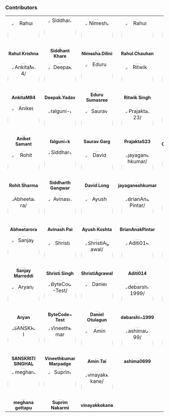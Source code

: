 ### Contributors

<table>
<tr>
    <td align="center">
        <a href=https://github.com/krishrahul98>
            <img src=https://avatars0.githubusercontent.com/u/28896220?v=4 width="100;" style="border-radius:50%;align-items:center;justify-content:center;overflow:hidden;" alt=Rahul Krishna/>
            <br />
            <sub style="font-size:14px"><b>Rahul Krishna</b></sub>
        </a>
    </td>
    <td align="center">
        <a href=https://github.com/Siddhant-K-code>
            <img src=https://avatars0.githubusercontent.com/u/55068936?v=4 width="100;" style="border-radius:50%;align-items:center;justify-content:center;overflow:hidden;" alt=Siddhant Khare/>
            <br />
            <sub style="font-size:14px"><b>Siddhant Khare</b></sub>
        </a>
    </td>
    <td align="center">
        <a href=https://github.com/EANimesha>
            <img src=https://avatars1.githubusercontent.com/u/37245819?v=4 width="100;" style="border-radius:50%;align-items:center;justify-content:center;overflow:hidden;" alt=Nimesha Dilini/>
            <br />
            <sub style="font-size:14px"><b>Nimesha Dilini</b></sub>
        </a>
    </td>
    <td align="center">
        <a href=https://github.com/therc01>
            <img src=https://avatars0.githubusercontent.com/u/66589195?v=4 width="100;" style="border-radius:50%;align-items:center;justify-content:center;overflow:hidden;" alt=Rahul Chauhan/>
            <br />
            <sub style="font-size:14px"><b>Rahul Chauhan</b></sub>
        </a>
    </td>
    <td align="center">
        <a href=https://github.com/shailshah76>
            <img src=https://avatars3.githubusercontent.com/u/37401658?v=4 width="100;" style="border-radius:50%;align-items:center;justify-content:center;overflow:hidden;" alt=Shail Shah/>
            <br />
            <sub style="font-size:14px"><b>Shail Shah</b></sub>
        </a>
    </td>
    <td align="center">
        <a href=https://github.com/Dwarikanathmishra>
            <img src=https://avatars2.githubusercontent.com/u/53937066?v=4 width="100;" style="border-radius:50%;align-items:center;justify-content:center;overflow:hidden;" alt=Dwarikanath Mishra/>
            <br />
            <sub style="font-size:14px"><b>Dwarikanath Mishra</b></sub>
        </a>
    </td>
</tr>
<tr>
    <td align="center">
        <a href=https://github.com/AnkitaM84>
            <img src=https://avatars0.githubusercontent.com/u/60255963?v=4 width="100;" style="border-radius:50%;align-items:center;justify-content:center;overflow:hidden;" alt=AnkitaM84/>
            <br />
            <sub style="font-size:14px"><b>AnkitaM84</b></sub>
        </a>
    </td>
    <td align="center">
        <a href=https://github.com/vieee>
            <img src=https://avatars3.githubusercontent.com/u/47855729?v=4 width="100;" style="border-radius:50%;align-items:center;justify-content:center;overflow:hidden;" alt=Deepak Yadav/>
            <br />
            <sub style="font-size:14px"><b>Deepak Yadav</b></sub>
        </a>
    </td>
    <td align="center">
        <a href=https://github.com/sumasreeeduru>
            <img src=https://avatars1.githubusercontent.com/u/44165457?v=4 width="100;" style="border-radius:50%;align-items:center;justify-content:center;overflow:hidden;" alt=Eduru Sumasree/>
            <br />
            <sub style="font-size:14px"><b>Eduru Sumasree</b></sub>
        </a>
    </td>
    <td align="center">
        <a href=https://github.com/ritwiksingh21>
            <img src=https://avatars3.githubusercontent.com/u/46321538?v=4 width="100;" style="border-radius:50%;align-items:center;justify-content:center;overflow:hidden;" alt=Ritwik Singh/>
            <br />
            <sub style="font-size:14px"><b>Ritwik Singh</b></sub>
        </a>
    </td>
    <td align="center">
        <a href=https://github.com/Srithanya>
            <img src=https://avatars2.githubusercontent.com/u/44163421?v=4 width="100;" style="border-radius:50%;align-items:center;justify-content:center;overflow:hidden;" alt=Srithanya/>
            <br />
            <sub style="font-size:14px"><b>Srithanya</b></sub>
        </a>
    </td>
    <td align="center">
        <a href=https://github.com/anurag1299>
            <img src=https://avatars3.githubusercontent.com/u/52789951?v=4 width="100;" style="border-radius:50%;align-items:center;justify-content:center;overflow:hidden;" alt=Anurag More/>
            <br />
            <sub style="font-size:14px"><b>Anurag More</b></sub>
        </a>
    </td>
</tr>
<tr>
    <td align="center">
        <a href=https://github.com/asamant>
            <img src=https://avatars1.githubusercontent.com/u/43705966?v=4 width="100;" style="border-radius:50%;align-items:center;justify-content:center;overflow:hidden;" alt=Aniket Samant/>
            <br />
            <sub style="font-size:14px"><b>Aniket Samant</b></sub>
        </a>
    </td>
    <td align="center">
        <a href=https://github.com/falguni-k>
            <img src=https://avatars3.githubusercontent.com/u/49592710?v=4 width="100;" style="border-radius:50%;align-items:center;justify-content:center;overflow:hidden;" alt=falguni-k/>
            <br />
            <sub style="font-size:14px"><b>falguni-k</b></sub>
        </a>
    </td>
    <td align="center">
        <a href=https://github.com/garg-saurav>
            <img src=https://avatars3.githubusercontent.com/u/50629066?v=4 width="100;" style="border-radius:50%;align-items:center;justify-content:center;overflow:hidden;" alt=Saurav Garg/>
            <br />
            <sub style="font-size:14px"><b>Saurav Garg</b></sub>
        </a>
    </td>
    <td align="center">
        <a href=https://github.com/PrajaktaS23>
            <img src=https://avatars3.githubusercontent.com/u/59256661?v=4 width="100;" style="border-radius:50%;align-items:center;justify-content:center;overflow:hidden;" alt=PrajaktaS23/>
            <br />
            <sub style="font-size:14px"><b>PrajaktaS23</b></sub>
        </a>
    </td>
    <td align="center">
        <a href=https://github.com/harsh0620>
            <img src=https://avatars2.githubusercontent.com/u/57012784?v=4 width="100;" style="border-radius:50%;align-items:center;justify-content:center;overflow:hidden;" alt=Harsh Chandravanshi/>
            <br />
            <sub style="font-size:14px"><b>Harsh Chandravanshi</b></sub>
        </a>
    </td>
    <td align="center">
        <a href=https://github.com/Harshalszz>
            <img src=https://avatars3.githubusercontent.com/u/61976596?v=4 width="100;" style="border-radius:50%;align-items:center;justify-content:center;overflow:hidden;" alt=Harshal S Zodape />
            <br />
            <sub style="font-size:14px"><b>Harshal S Zodape </b></sub>
        </a>
    </td>
</tr>
<tr>
    <td align="center">
        <a href=https://github.com/Rohit-2602>
            <img src=https://avatars0.githubusercontent.com/u/65807152?v=4 width="100;" style="border-radius:50%;align-items:center;justify-content:center;overflow:hidden;" alt=Rohit Sharma/>
            <br />
            <sub style="font-size:14px"><b>Rohit Sharma</b></sub>
        </a>
    </td>
    <td align="center">
        <a href=https://github.com/siddharthgangwar25>
            <img src=https://avatars1.githubusercontent.com/u/63447050?v=4 width="100;" style="border-radius:50%;align-items:center;justify-content:center;overflow:hidden;" alt=Siddharth Gangwar/>
            <br />
            <sub style="font-size:14px"><b>Siddharth Gangwar</b></sub>
        </a>
    </td>
    <td align="center">
        <a href=https://github.com/BraveeSnow>
            <img src=https://avatars0.githubusercontent.com/u/45154227?v=4 width="100;" style="border-radius:50%;align-items:center;justify-content:center;overflow:hidden;" alt=David Long/>
            <br />
            <sub style="font-size:14px"><b>David Long</b></sub>
        </a>
    </td>
    <td align="center">
        <a href=https://github.com/jayaganeshkumar>
            <img src=https://avatars0.githubusercontent.com/u/56192588?v=4 width="100;" style="border-radius:50%;align-items:center;justify-content:center;overflow:hidden;" alt=jayaganeshkumar/>
            <br />
            <sub style="font-size:14px"><b>jayaganeshkumar</b></sub>
        </a>
    </td>
    <td align="center">
        <a href=https://github.com/Aaditree>
            <img src=https://avatars2.githubusercontent.com/u/43510617?v=4 width="100;" style="border-radius:50%;align-items:center;justify-content:center;overflow:hidden;" alt=Aaditree Jaisswal/>
            <br />
            <sub style="font-size:14px"><b>Aaditree Jaisswal</b></sub>
        </a>
    </td>
    <td align="center">
        <a href=https://github.com/AayushTyagi1>
            <img src=https://avatars0.githubusercontent.com/u/42893909?v=4 width="100;" style="border-radius:50%;align-items:center;justify-content:center;overflow:hidden;" alt=Aayush Tyagi/>
            <br />
            <sub style="font-size:14px"><b>Aayush Tyagi</b></sub>
        </a>
    </td>
</tr>
<tr>
    <td align="center">
        <a href=https://github.com/Abheetarora>
            <img src=https://avatars0.githubusercontent.com/u/62665287?v=4 width="100;" style="border-radius:50%;align-items:center;justify-content:center;overflow:hidden;" alt=Abheetarora/>
            <br />
            <sub style="font-size:14px"><b>Abheetarora</b></sub>
        </a>
    </td>
    <td align="center">
        <a href=https://github.com/avinashpai>
            <img src=https://avatars1.githubusercontent.com/u/38055124?v=4 width="100;" style="border-radius:50%;align-items:center;justify-content:center;overflow:hidden;" alt=Avinash Pai/>
            <br />
            <sub style="font-size:14px"><b>Avinash Pai</b></sub>
        </a>
    </td>
    <td align="center">
        <a href=https://github.com/koshtaayush>
            <img src=https://avatars1.githubusercontent.com/u/14069441?v=4 width="100;" style="border-radius:50%;align-items:center;justify-content:center;overflow:hidden;" alt=Ayush Koshta/>
            <br />
            <sub style="font-size:14px"><b>Ayush Koshta</b></sub>
        </a>
    </td>
    <td align="center">
        <a href=https://github.com/BrianAnakPintar>
            <img src=https://avatars2.githubusercontent.com/u/69195029?v=4 width="100;" style="border-radius:50%;align-items:center;justify-content:center;overflow:hidden;" alt=BrianAnakPintar/>
            <br />
            <sub style="font-size:14px"><b>BrianAnakPintar</b></sub>
        </a>
    </td>
    <td align="center">
        <a href=https://github.com/PRATITICHANDA>
            <img src=https://avatars1.githubusercontent.com/u/55646786?v=4 width="100;" style="border-radius:50%;align-items:center;justify-content:center;overflow:hidden;" alt=PRATITI CHANDA/>
            <br />
            <sub style="font-size:14px"><b>PRATITI CHANDA</b></sub>
        </a>
    </td>
    <td align="center">
        <a href=https://github.com/SaloniK17>
            <img src=https://avatars3.githubusercontent.com/u/72257250?v=4 width="100;" style="border-radius:50%;align-items:center;justify-content:center;overflow:hidden;" alt=SaloniK17/>
            <br />
            <sub style="font-size:14px"><b>SaloniK17</b></sub>
        </a>
    </td>
</tr>
<tr>
    <td align="center">
        <a href=https://github.com/SanjayMarreddi>
            <img src=https://avatars0.githubusercontent.com/u/57671048?v=4 width="100;" style="border-radius:50%;align-items:center;justify-content:center;overflow:hidden;" alt=Sanjay Marreddi/>
            <br />
            <sub style="font-size:14px"><b>Sanjay Marreddi</b></sub>
        </a>
    </td>
    <td align="center">
        <a href=https://github.com/confusedcoder1>
            <img src=https://avatars1.githubusercontent.com/u/55556359?v=4 width="100;" style="border-radius:50%;align-items:center;justify-content:center;overflow:hidden;" alt=Shristi Singh/>
            <br />
            <sub style="font-size:14px"><b>Shristi Singh</b></sub>
        </a>
    </td>
    <td align="center">
        <a href=https://github.com/ShristiAgrawal>
            <img src=https://avatars0.githubusercontent.com/u/33164492?v=4 width="100;" style="border-radius:50%;align-items:center;justify-content:center;overflow:hidden;" alt=ShristiAgrawal/>
            <br />
            <sub style="font-size:14px"><b>ShristiAgrawal</b></sub>
        </a>
    </td>
    <td align="center">
        <a href=https://github.com/Aditi014>
            <img src=https://avatars0.githubusercontent.com/u/48182649?v=4 width="100;" style="border-radius:50%;align-items:center;justify-content:center;overflow:hidden;" alt=Aditi014/>
            <br />
            <sub style="font-size:14px"><b>Aditi014</b></sub>
        </a>
    </td>
    <td align="center">
        <a href=https://github.com/Amulya-coder>
            <img src=https://avatars0.githubusercontent.com/u/66437295?v=4 width="100;" style="border-radius:50%;align-items:center;justify-content:center;overflow:hidden;" alt=Amulya/>
            <br />
            <sub style="font-size:14px"><b>Amulya</b></sub>
        </a>
    </td>
    <td align="center">
        <a href=https://github.com/arihantbansal>
            <img src=https://avatars2.githubusercontent.com/u/17180950?v=4 width="100;" style="border-radius:50%;align-items:center;justify-content:center;overflow:hidden;" alt=Arihant Bansal/>
            <br />
            <sub style="font-size:14px"><b>Arihant Bansal</b></sub>
        </a>
    </td>
</tr>
<tr>
    <td align="center">
        <a href=https://github.com/Aryan-dev007>
            <img src=https://avatars2.githubusercontent.com/u/61882780?v=4 width="100;" style="border-radius:50%;align-items:center;justify-content:center;overflow:hidden;" alt=Aryan/>
            <br />
            <sub style="font-size:14px"><b>Aryan</b></sub>
        </a>
    </td>
    <td align="center">
        <a href=https://github.com/ByteCode-Test>
            <img src=https://avatars1.githubusercontent.com/u/72703268?v=4 width="100;" style="border-radius:50%;align-items:center;justify-content:center;overflow:hidden;" alt=ByteCode-Test/>
            <br />
            <sub style="font-size:14px"><b>ByteCode-Test</b></sub>
        </a>
    </td>
    <td align="center">
        <a href=https://github.com/Danotsonof>
            <img src=https://avatars3.githubusercontent.com/u/22982031?v=4 width="100;" style="border-radius:50%;align-items:center;justify-content:center;overflow:hidden;" alt=Daniel Otulagun/>
            <br />
            <sub style="font-size:14px"><b>Daniel Otulagun</b></sub>
        </a>
    </td>
    <td align="center">
        <a href=https://github.com/debarshi-1999>
            <img src=https://avatars1.githubusercontent.com/u/66899563?v=4 width="100;" style="border-radius:50%;align-items:center;justify-content:center;overflow:hidden;" alt=debarshi-1999/>
            <br />
            <sub style="font-size:14px"><b>debarshi-1999</b></sub>
        </a>
    </td>
    <td align="center">
        <a href=https://github.com/lordinkavu>
            <img src=https://avatars1.githubusercontent.com/u/25801911?v=4 width="100;" style="border-radius:50%;align-items:center;justify-content:center;overflow:hidden;" alt=lordinkavu/>
            <br />
            <sub style="font-size:14px"><b>lordinkavu</b></sub>
        </a>
    </td>
    <td align="center">
        <a href=https://github.com/Lemorz56>
            <img src=https://avatars1.githubusercontent.com/u/1346676?v=4 width="100;" style="border-radius:50%;align-items:center;justify-content:center;overflow:hidden;" alt=Sebastian Mossberg/>
            <br />
            <sub style="font-size:14px"><b>Sebastian Mossberg</b></sub>
        </a>
    </td>
</tr>
<tr>
    <td align="center">
        <a href=https://github.com/sanskriti0512>
            <img src=https://avatars0.githubusercontent.com/u/57553126?v=4 width="100;" style="border-radius:50%;align-items:center;justify-content:center;overflow:hidden;" alt=SANSKRITI SINGHAL/>
            <br />
            <sub style="font-size:14px"><b>SANSKRITI SINGHAL</b></sub>
        </a>
    </td>
    <td align="center">
        <a href=https://github.com/vmarpadge>
            <img src=https://avatars3.githubusercontent.com/u/22873052?v=4 width="100;" style="border-radius:50%;align-items:center;justify-content:center;overflow:hidden;" alt=Vineethkumar Marpadge/>
            <br />
            <sub style="font-size:14px"><b>Vineethkumar Marpadge</b></sub>
        </a>
    </td>
    <td align="center">
        <a href=https://github.com/amintai>
            <img src=https://avatars0.githubusercontent.com/u/50178043?v=4 width="100;" style="border-radius:50%;align-items:center;justify-content:center;overflow:hidden;" alt=Amin Tai/>
            <br />
            <sub style="font-size:14px"><b>Amin Tai</b></sub>
        </a>
    </td>
    <td align="center">
        <a href=https://github.com/ashima0699>
            <img src=https://avatars1.githubusercontent.com/u/56577619?v=4 width="100;" style="border-radius:50%;align-items:center;justify-content:center;overflow:hidden;" alt=ashima0699/>
            <br />
            <sub style="font-size:14px"><b>ashima0699</b></sub>
        </a>
    </td>
    <td align="center">
        <a href=https://github.com/shin-iji>
            <img src=https://avatars0.githubusercontent.com/u/50923330?v=4 width="100;" style="border-radius:50%;align-items:center;justify-content:center;overflow:hidden;" alt=Siradanai B./>
            <br />
            <sub style="font-size:14px"><b>Siradanai B.</b></sub>
        </a>
    </td>
    <td align="center">
        <a href=https://github.com/Priyanshi-3>
            <img src=https://avatars0.githubusercontent.com/u/47033587?v=4 width="100;" style="border-radius:50%;align-items:center;justify-content:center;overflow:hidden;" alt=binge/>
            <br />
            <sub style="font-size:14px"><b>binge</b></sub>
        </a>
    </td>
</tr>
<tr>
    <td align="center">
        <a href=https://github.com/meghanagottapu>
            <img src=https://avatars0.githubusercontent.com/u/43183125?v=4 width="100;" style="border-radius:50%;align-items:center;justify-content:center;overflow:hidden;" alt=meghana gottapu/>
            <br />
            <sub style="font-size:14px"><b>meghana gottapu</b></sub>
        </a>
    </td>
    <td align="center">
        <a href=https://github.com/suprimnakarmi>
            <img src=https://avatars0.githubusercontent.com/u/54857456?v=4 width="100;" style="border-radius:50%;align-items:center;justify-content:center;overflow:hidden;" alt=Suprim Nakarmi/>
            <br />
            <sub style="font-size:14px"><b>Suprim Nakarmi</b></sub>
        </a>
    </td>
    <td align="center">
        <a href=https://github.com/vinayakkokane>
            <img src=https://avatars3.githubusercontent.com/u/51049381?v=4 width="100;" style="border-radius:50%;align-items:center;justify-content:center;overflow:hidden;" alt=vinayakkokane/>
            <br />
            <sub style="font-size:14px"><b>vinayakkokane</b></sub>
        </a>
    </td>
</tr>
</table>

